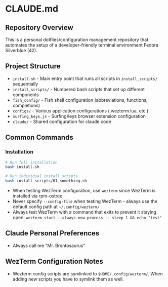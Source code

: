 # CLAUDE.md

## Repository Overview

This is a personal dotfiles/configuration management repository that automates the setup of a developer-friendly terminal environment Fedora Silverblue (42).

## Project Structure

- `install.sh` - Main entry point that runs all scripts in `install_scripts/` sequentially
- `install_scripts/` - Numbered bash scripts that set up different components
- `fish_config/` - Fish shell configuration (abbreviations, functions, completions)
- `configs/` - Various application configurations (.wezterm.lua, etc.)
- `surfing_keys.js` - SurfingKeys browser extension configuration
- `claude/` - Shared configuration for claude code

## Common Commands

### Installation

```bash
# Run full installation
bash install.sh

# Run individual install scripts
bash install_scripts/01_something.sh
```

- When testing WezTerm configuration, use `wezterm` since WezTerm is installed via rpm-ostree
- Never specify `--config-file` when testing WezTerm - always use the default config path at `~/.config/wezterm/`
- Always test WezTerm with a command that exits to prevent it staying open: `wezterm start --always-new-process -- sleep 1 && echo "test"`

## Claude Personal Preferences

- Always call me "Mr. Brontosaurus"

## WezTerm Configuration Notes

- Wezterm config scripts are symlinked to `$HOME/.config/wezterm/`. When adding new scripts you have to symlink them as well.
